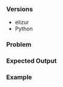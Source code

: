 ### Versions

- elizur
- Python

### Problem

<!-- Explain the problem -->

### Expected Output

<!-- Share your expected output-->

### Example

<!-- provide an example stacktrace and/or steps to recreate the problem -->
